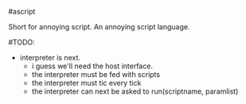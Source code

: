 #ascript

Short for annoying script. An annoying script language.

#TODO:

- interpreter is next.
	- i guess we'll need the host interface.
	- the interpreter must be fed with scripts
	- the interpreter must tic every tick
	- the interpreter can next be asked to run(scriptname, paramlist)
	
